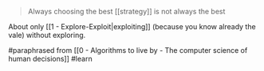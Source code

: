> Always choosing the best [[strategy]] is not always the best

About only [[1 - Explore-Exploit|exploiting]] (because you know already the vale) without exploring.

#paraphrased from [[0 - Algorithms to live by - The computer science of human decisions]] #learn
